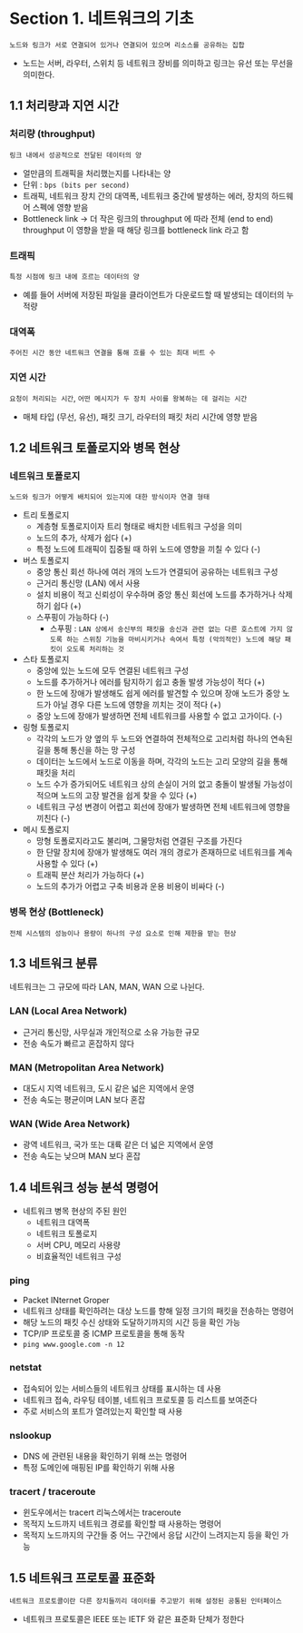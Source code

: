 # Section 1. 네트워크의 기초
`노드와 링크가 서로 연결되어 있거나 연결되어 있으며 리소스를 공유하는 집합`
- 노드는 서버, 라우터, 스위치 등 네트워크 장비를 의미하고 링크는 유선 또는 무선을 의미한다.

## 1.1 처리량과 지연 시간
### 처리량 (throughput)
`링크 내에서 성공적으로 전달된 데이터의 양`
- 얼만큼의 트래픽을 처리했는지를 나타내는 양
- 단위 : `bps (bits per second)`
- 트래픽, 네트워크 장치 간의 대역폭, 네트워크 중간에 발생하는 에러, 장치의 하드웨어 스펙에 영향 받음
- Bottleneck link → 더 작은 링크의 throughput 에 따라 전체 (end to end) throughput 이 영향을 받을 때 해당 링크를 bottleneck link 라고 함
### 트래픽
`특정 시점에 링크 내에 흐르는 데이터의 양`
- 예를 들어 서버에 저장된 파일을 클라이언트가 다운로드할 때 발생되는 데이터의 누적량
### 대역폭
`주어진 시간 동안 네트워크 연결을 통해 흐를 수 있는 최대 비트 수`
### 지연 시간
`요청이 처리되는 시간`, `어떤 메시지가 두 장치 사이를 왕복하는 데 걸리는 시간`
- 매체 타입 (무선, 유선), 패킷 크기, 라우터의 패킷 처리 시간에 영향 받음 

## 1.2 네트워크 토폴로지와 병목 현상
### 네트워크 토폴로지
`노드와 링크가 어떻게 배치되어 있는지에 대한 방식이자 연결 형태`
- 트리 토폴로지
  - 계층형 토폴로지이자 트리 형태로 배치한 네트워크 구성을 의미
  - 노드의 추가, 삭제가 쉽다 (+)
  - 특정 노드에 트래픽이 집중될 때 하위 노드에 영향을 끼칠 수 있다 (-)
- 버스 토폴로지
  - 중앙 통신 회선 하나에 여러 개의 노드가 연결되어 공유하는 네트워크 구성
  - 근거리 통신망 (LAN) 에서 사용
  - 설치 비용이 적고 신뢰성이 우수하며 중앙 통신 회선에 노드를 추가하거나 삭제하기 쉽다 (+)
  - 스푸핑이 가능하다 (-) 
    - 스푸핑 : `LAN 상에서 송신부의 패킷을 송신과 관련 없는 다른 호스트에 가지 않도록 하는 스위칭 기능을 마비시키거나 속여서 특정 (악의적인) 노드에 해당 패킷이 오도록 처리하는 것`
- 스타 토폴로지
  - 중앙에 있는 노드에 모두 연결된 네트워크 구성
  - 노드를 추가하거나 에러를 탐지하기 쉽고 충돌 발생 가능성이 적다 (+)
  - 한 노드에 장애가 발생해도 쉽게 에러를 발견할 수 있으며 장애 노드가 중앙 노드가 아닐 경우 다른 노드에 영향을 끼치는 것이 적다 (+)
  - 중앙 노드에 장애가 발생하면 전체 네트워크를 사용할 수 없고 고가이다. (-)
- 링형 토폴로지
  - 각각의 노드가 양 옆의 두 노드와 연결하여 전체적으로 고리처럼 하나의 연속된 길을 통해 통신을 하는 망 구성
  - 데이터는 노드에서 노드로 이동을 하며, 각각의 노드는 고리 모양의 길을 통해 패킷을 처리
  - 노드 수가 증가되어도 네트워크 상의 손실이 거의 없고 충돌이 발생될 가능성이 적으며 노드의 고장 발견을 쉽게 찾을 수 있다 (+)
  - 네트워크 구성 변경이 어렵고 회선에 장애가 발생하면 전체 네트워크에 영향을 끼친다 (-)
- 메시 토폴로지
  - 망형 토폴로지라고도 불리며, 그물망처럼 연결된 구조를 가진다
  - 한 단말 장치에 장애가 발생해도 여러 개의 경로가 존재하므로 네트워크를 계속 사용할 수 있다 (+)
  - 트래픽 분산 처리가 가능하다 (+)
  - 노드의 추가가 어렵고 구축 비용과 운용 비용이 비싸다 (-)
### 병목 현상 (Bottleneck)
`전체 시스템의 성능이나 용량이 하나의 구성 요소로 인해 제한을 받는 현상`

## 1.3 네트워크 분류
네트워크는 그 규모에 따라 LAN, MAN, WAN 으로 나뉜다.

### LAN (Local Area Network)
- 근거리 통신망, 사무실과 개인적으로 소유 가능한 규모
- 전송 속도가 빠르고 혼잡하지 않다
### MAN (Metropolitan Area Network)
- 대도시 지역 네트워크, 도시 같은 넓은 지역에서 운영
- 전송 속도는 평균이며 LAN 보다 혼잡
### WAN (Wide Area Network)
- 광역 네트워크, 국가 또는 대륙 같은 더 넓은 지역에서 운영
- 전송 속도는 낮으며 MAN 보다 혼잡

## 1.4 네트워크 성능 분석 명령어
- 네트워크 병목 현상의 주된 원인
  - 네트워크 대역폭
  - 네트워크 토폴로지
  - 서버 CPU, 메모리 사용량
  - 비효율적인 네트워크 구성
### ping
- Packet INternet Groper 
- 네트워크 상태를 확인하려는 대상 노드를 향해 일정 크기의 패킷을 전송하는 명령어
- 해당 노드의 패킷 수신 상태와 도달하기까지의 시간 등을 확인 가능
- TCP/IP 프로토콜 중 ICMP 프로토콜을 통해 동작
- `ping www.google.com -n 12`

### netstat
- 접속되어 있는 서비스들의 네트워크 상태를 표시하는 데 사용
- 네트워크 접속, 라우팅 테이블, 네트워크 프로토콜 등 리스트를 보여준다
- 주로 서비스의 포트가 열려있는지 확인할 때 사용

### nslookup
- DNS 에 관련된 내용을 확인하기 위해 쓰는 명령어
- 특정 도메인에 매핑된 IP를 확인하기 위해 사용

### tracert / traceroute
- 윈도우에서는 tracert 리눅스에서는 traceroute
- 목적지 노드까지 네트워크 경로를 확인할 때 사용하는 명령어
- 목적지 노드까지의 구간들 중 어느 구간에서 응답 시간이 느려지는지 등을 확인 가능

## 1.5 네트워크 프로토콜 표준화
`네트워크 프로토콜이란 다른 장치들끼리 데이터를 주고받기 위해 설정된 공통된 인터페이스`
- 네트워크 프로토콜은 IEEE 또는 IETF 와 같은 표준화 단체가 정한다

